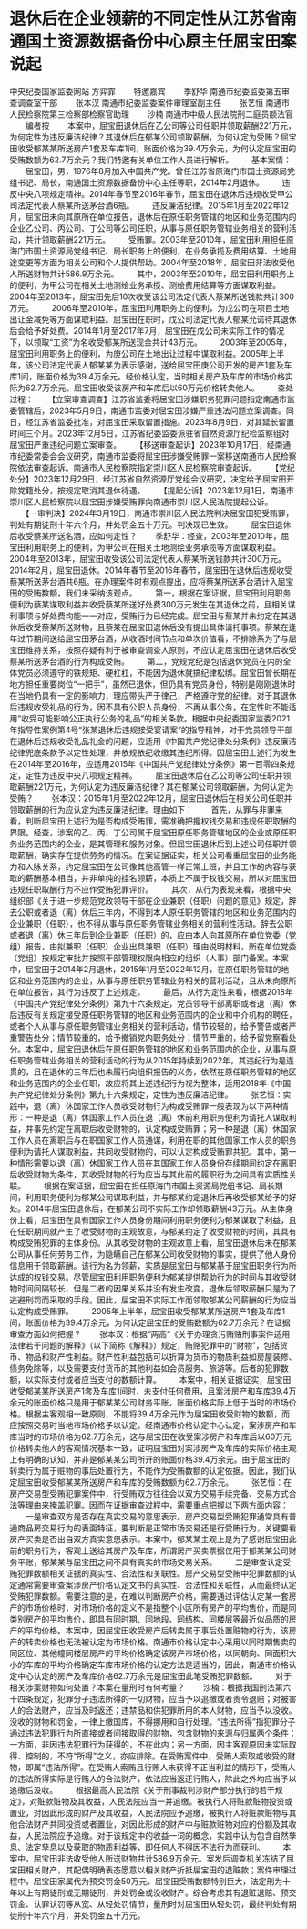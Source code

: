 # ​退休后在企业领薪的不同定性从江苏省南通国土资源数据备份中心原主任屈宝田案说起

中央纪委国家监委网站 方弈霏
　　特邀嘉宾
　　季舒华 南通市纪委监委第五审查调查室干部
　　张本汉 南通市纪委监委案件审理室副主任
　　张艺恒 南通市人民检察院第三检察部检察官助理
　　沙楠 南通市中级人民法院刑二庭员额法官
　　编者按
　　本案中，屈宝田退休后在乙公司等公司任职并领取薪酬221万元，为何定性为违反廉洁纪律？其退休后在郁某公司领取薪酬，为何认定为受贿？屈宝田收受郁某某所送房产1套及车库1间，账面价格为39.4万余元，为何认定屈宝田的受贿数额为62.7万余元？我们特邀有关单位工作人员进行解析。
　　基本案情：
　　屈宝田，男，1976年8月加入中国共产党。曾任江苏省原海门市国土资源局党组书记、局长，南通国土资源数据备份中心主任等职，2014年2月退休。
　　违反中央八项规定精神。2014年春节至2016年春节，屈宝田在退休后违规收受甲公司法定代表人蔡某所送茅台酒6瓶。
　　违反廉洁纪律。2015年1月至2022年12月，屈宝田未向其原所在单位报告，退休后在原任职务管辖的地区和业务范围内的企业乙公司、丙公司、丁公司等公司任职，从事与原任职务管辖业务相关的营利活动，共计领取薪酬221万元。
　　受贿罪。2003年至2010年，屈宝田利用担任原海门市国土资源局党组书记、局长职务上的便利，在业务承揽及费用结算、土地用途变更等方面为相关公司和个人提供帮助。2004年至2018年，屈宝田非法收受他人所送财物共计586.9万余元。
　　其中，2003年至2010年，屈宝田利用职务上的便利，为甲公司在相关土地测绘业务承揽、测绘费用结算等方面谋取利益。2004年至2013年，屈宝田先后10次收受该公司法定代表人蔡某所送钱款共计300万元。
　　2006年至2010年，屈宝田利用职务上的便利，为戊公司在项目土地出让金减免等方面谋取利益。屈宝田在职时，戊公司法定代表人郁某允诺待其退休后会给予好处费。2014年1月至2017年7月，屈宝田在戊公司未实际工作的情况下，以领取“工资”为名收受郁某所送现金共计43万元。
　　2003年至2005年，屈宝田利用职务上的便利，为庚公司在土地出让过程中谋取利益。2005年上半年，该公司法定代表人郁某某为表示感谢，送给屈宝田庚公司开发的房产1套及车库1间，账面价格为39.4万余元。经价格认定，当时相关房产及车库的市场价格实际为62.7万余元。屈宝田收受该房产和车库后以60万元价格转卖他人。
　　查处过程：
　　【立案审查调查】江苏省监委将屈宝田涉嫌职务犯罪问题指定南通市监委管辖后，2023年5月9日，南通市监委对屈宝田涉嫌严重违法问题立案调查。同日，经江苏省监委批准，对屈宝田采取留置措施。2023年8月9日，对其延长留置时间三个月。2023年12月5日，江苏省纪委监委派驻省自然资源厅纪检监察组对屈宝田严重违纪问题立案审查。
　　【移送审查起诉】2023年10月17日，经南通市纪委常委会会议研究，南通市监委将屈宝田涉嫌受贿罪一案移送南通市人民检察院依法审查起诉。南通市人民检察院指定崇川区人民检察院审查起诉。
　　【党纪处分】2023年12月29日，经江苏省自然资源厅党组会议研究，决定给予屈宝田开除党籍处分，按规定取消其退休待遇。
　　【提起公诉】2023年12月1日，南通市崇川区人民检察院以屈宝田涉嫌受贿罪向南通市崇川区人民法院提起公诉。
　　【一审判决】2024年3月19日，南通市崇川区人民法院判决屈宝田犯受贿罪，判处有期徒刑十年六个月，并处罚金五十万元。判决现已生效。
　　屈宝田退休后收受蔡某所送名酒，应如何定性？
　　季舒华：经查，2003年至2010年，屈宝田利用职务上的便利，为甲公司在相关土地测绘业务承揽等方面谋取利益。2004年至2013年，屈宝田收受该公司法定代表人蔡某所送钱款共计300万元。2014年2月，屈宝田退休。2014年春节至2016年春节，屈宝田在退休后违规收受蔡某所送茅台酒共6瓶。在办理案件时有观点提出，应将蔡某所送茅台酒计入屈宝田的受贿数额，我们未采纳该观点。
　　第一，根据在案证据，屈宝田利用职务便利为蔡某谋取利益并收受蔡某所送好处费300万元发生在其退休之前，且相关谋利事项与好处费均能一一对应，受贿行为已经完成。屈宝田与蔡某并未约定在其退休后收受蔡某所送财物，且蔡某在屈宝田退休后没有提出具体请托事项。蔡某在逢年过节期间送给屈宝田茅台酒，从收酒时间节点和单次价值看，不排除系为了与屈宝田维持关系，按照存疑有利于被审查调查人原则，不应认定屈宝田在退休后收受蔡某所送茅台酒的行为构成受贿。
　　第二，党规党纪是包括退休党员在内的全体党员必须遵守的铁规矩、硬杠杠，不能因为退休就搞纪律松绑。屈宝田曾长期在地方担任重要岗位“一把手”，虽然已退休，但仍具有党员身份，特别是刚刚退休时在当地仍具有一定的影响力，理应带头严于律己，严格遵守党的纪律。对于其退休后违规收受礼品的行为，因不具有公职人员身份，不再从事公务，在定性时不能适用“收受可能影响公正执行公务的礼品”的相关条款。根据中央纪委国家监委2021年指导性案例第4号“张某退休后违规接受宴请案”的指导精神，对于党员领导干部在退休后违规收受礼品礼金的问题，应适用《中国共产党纪律处分条例》违反廉洁纪律兜底条款予以定性处理，并依规依纪收缴其违纪所得。因屈宝田上述行为发生在2014年至2016年，应适用2015年《中国共产党纪律处分条例》第一百零四条规定，定性为违反中央八项规定精神。
　　屈宝田退休后在乙公司等公司任职并领取薪酬221万元，为何认定为违反廉洁纪律？其在郁某公司领取薪酬，为何认定为受贿？
　　张本汉：2015年1月至2022年12月，屈宝田退休后在相关公司任职并领取薪酬的行为应认定为违反廉洁纪律。理由如下：
　　首先，从罪与非罪来看，判断屈宝田上述行为是否构成受贿罪，需准确把握权钱交易和违规任职取酬的界限。经查，涉案的乙、丙、丁公司属于屈宝田原任职务管辖地区的企业或原任职务业务范围内的企业，是其管理和服务对象。但屈宝田退休后到上述公司任职并领取薪酬，确实存在提供劳务的情况。在案证据证实，相关公司看重屈宝田的业务能力和人脉关系，约定屈宝田在公司像其他高管一样正常上班，并且工作的内容与获取的薪酬基本相当，并非单纯的挂名领薪，本质上不属于权钱交易，所以对屈宝田违规任职取酬行为不应作受贿犯罪评价。
　　其次，从行为表现来看，根据中央组织部《关于进一步规范党政领导干部在企业兼职（任职）问题的意见》规定，辞去公职或者退（离）休后三年内，不得到本人原任职务管辖的地区和业务范围内的企业兼职（任职），也不得从事与原任职务管辖业务相关的营利性活动。辞去公职或者退（离）休三年后到企业兼职（任职）的，应由本人向其原所在单位党委（党组）报告，由拟兼职（任职）企业出具兼职（任职）理由说明材料，所在单位党委（党组）按规定审批并按照干部管理权限向相应的组织（人事）部门备案。本案中，屈宝田于2014年2月退休，2015年1月至2022年12月，在原任职务管辖的地区和业务范围内的企业，从事与原任职务管辖业务相关的营利活动，且从未向原所在单位报告，其行为违反了上述规定。
　　最后，从行为定性来看，根据2018年《中国共产党纪律处分条例》第九十六条规定，党员领导干部离职或者退（离）休后违反有关规定接受原任职务管辖的地区和业务范围内的企业和中介机构的聘任，或者个人从事与原任职务管辖业务相关的营利活动，情节较轻的，给予警告或者严重警告处分；情节较重的，给予撤销党内职务处分；情节严重的，给予留党察看处分。本案中，屈宝田退休后在原任职务管辖的地区和业务范围内的企业，从事与原任职务管辖业务相关的营利活动的行为从2015年持续到2022年，其违纪行为是连贯的，且在退休的三年后也未履行向组织报告的义务，依然在原任职务管辖的地区和业务范围内的企业任职，故应将其上述违纪行为视为整体，适用2018年《中国共产党纪律处分条例》第九十六条规定，定性为违反廉洁纪律。
　　张艺恒：实践中，退（离）休国家工作人员收受财物行为构成受贿罪一般表现为以下两种情形：一种是退（离）休国家工作人员在退（离）休前利用职务便利为请托人谋取利益，并事先约定在离职后收受财物的，认定构成受贿罪；另一种是退（离）休国家工作人员在离职后与在职国家工作人员通谋，利用在职的其他国家工作人员的职务便利为请托人谋取利益，共同收受财物的，可以认定构成受贿罪共犯。其中，第一种情形需要以退（离）休国家工作人员在其国家工作人员身份存续期间约定在离职后收受财物为条件，其收受财物的行为应当与其此前的履职行为之间具有实质性关联。
　　根据在案证据，屈宝田在担任原海门市国土资源局党组书记、局长期间，利用职务便利为郁某公司谋取利益，并与郁某约定退休后再收受郁某给予的好处。2014年屈宝田退休后，在郁某公司不实际工作却领取薪酬43万元。从主体身份上看，屈宝田在具有国家工作人员身份期间利用职务便利为郁某谋取了利益，且在任职期间就产生了收受财物的主观故意，与郁某约定了收受财物的时间，其具有构成受贿犯罪的主体身份。从其收受财物的主观故意上看，屈宝田退休后未在郁某公司从事任何劳务工作，为隐瞒自己在郁某公司收受财物的事实，提供了他人身份信息用于领取薪酬。该行为名为领薪，实质是屈宝田与郁某基于屈宝田职务行为所达成的权钱交易。尽管屈宝田利用职务便利为郁某提供帮助行为的时间与其收受财物时间间隔较长，但是二者的因果关系并没有发生改变，退休后领取薪酬只是为了逃避刑罚而采取的手段。因此，屈宝田不实际工作而领取郁某公司薪酬的行为应当认定构成受贿罪。
　　2005年上半年，屈宝田收受郁某某所送房产1套及车库1间，账面价格为39.4万余元，为何认定屈宝田的受贿数额为62.7万余元？在证据审查方面如何把握？
　　张本汉：根据“两高”《关于办理贪污贿赂刑事案件适用法律若干问题的解释》（以下简称《解释》）规定，贿赂犯罪中的“财物”，包括货币、物品和财产性利益。财产性利益包括可以折算为货币的物质利益如房屋装修、债务免除等，以及需要支付货币的其他利益如会员服务、旅游等。后者的犯罪数额，以实际支付或者应当支付的数额计算。
　　本案中，相关证据证实，屈宝田收受郁某某所送房产1套及车库1间时，未支付任何费用，且案涉房产和车库39.4万余元的账面价格只是用于郁某某公司财务平账，账面价格实际上低于当时的市场价格。根据主客观相一致原则，不能将39.4万余元作为屈宝田收受财物的数额，而应按照交易时当地市场价格予以认定。经南通市价格认定中心认定，案涉房产和车库当时的市场价格为62.7万余元，这与屈宝田在收受案涉房产和车库后以60万元价格转卖他人的客观情况基本一致，证明屈宝田对案涉房产及车库的实际价格主观上有明确的认知，并非是郁某某公司所开的账面价格39.4万余元。由于屈宝田的转卖行为属于赃物的事后处置行为，不能作为受贿数额的认定依据。因此，我们认定屈宝田收受郁某某所送房产和车库的受贿数额为62.7万余元。
　　张艺恒：在房产交易型受贿犯罪案件中，行受贿双方往往会以双方交易手续完备、交易方式合法等理由来掩盖犯罪。因而在证据审查过程中，需要重点把握以下两方面内容：
　　一是审查双方是否存在真实交易的意思表示。房产交易型受贿犯罪通常具有普通商品房交易行为的表面特征，要判断是正常市场交易还是行受贿行为，关键要看房产买卖是否出自双方真实意思表示。本案中，郁某某主观上是为了感谢屈宝田此前的职务行为，客观上送给其房产及车库，所谓房产买卖票据仅用于郁某某公司财务平账，郁某某与屈宝田之间不具有真实的市场交易关系。
　　二是审查认定受贿犯罪数额相关证据的真实性、合法性和关联性。房产交易型受贿中犯罪数额的认定通常需要审查案涉房产价格认定文书的真实性、合法性和关联性，从而最终认定受贿犯罪数额。需要注意的是，在难以判断房产价格，需要通过评估认定某一套房产的市场价格时，对市场价格的定义不是指整个小区所有房产的平均售价，而是同类别房产的平均售价，即具有同时期、同地段、同结构、同楼层等最近似品质的房产的平均价格。本案中，因屈宝田收受房产后转卖属于事后处置赃物的行为，该房产的转卖价格也无法被认定为市场价格。南通市价格认定中心采用以同时期售卖的同区位、其他幢同楼层房产的平均价格确定该房产市场价格，以同朝向、同面积大小的车库的平均价格确定车库市场价格的认定方法是适当的，因此，南通市价格认定中心认定的房产及车库价格62.7万余元是屈宝田此笔受贿犯罪数额。
　　对于相关涉案财物如何处置？本案在量刑时有何考量？
　　沙楠：根据我国刑法第六十四条规定，犯罪分子违法所得的一切财物，应当予以追缴或者责令退赔；对被害人的合法财产，应当及时返还；违禁品和供犯罪所用的本人财物，应当予以没收。没收的财物和罚金，一律上缴国库，不得挪用和自行处理。“违法所得”指犯罪分子通过违法犯罪行为所直接或者间接取得的财物，包含财物的来源与归属两个条件：一方面，非因违法犯罪行为获得的，不在此内；另一方面，因主客观原因未实际取得、控制的，不符“所得”之义，亦应排除。在受贿案件中，受贿人索取或收受的财物，即属“违法所得”。在受贿人索贿且行贿人未获得不正当利益的情形下，受贿人的违法所得实际是行贿人的合法财产，依法应当返还行贿人，除此之外均应当予以追缴后没收。
　　根据最高人民法院《关于刑事裁判涉财产部分执行的若干规定》，对赃款赃物及其收益，人民法院应当一并追缴。被执行人将赃款赃物投资或置业，对因此形成的财产及其收益，人民法院应予追缴，被执行人将赃款赃物与其他合法财产共同投资或者置业，对因此形成的财产中与赃款赃物对应的份额及其收益，人民法院应予追缴。对于该规定中的收益一词的概念，实践中认为包含自然孳息、法定孳息以及获取的物质利益等，即任何人不得因不法行为而获利。
　　本案中，屈宝田非法收受他人所送财物共计586.9万余元。案发后调查机关冻结了屈宝田相关财产，其配偶明确表态愿意以相关财产折抵屈宝田的退赃款；案件审理过程中，屈宝田家属代为预交罚金50万元。屈宝田受贿数额特别巨大，法定刑为十年以上有期徒刑或无期徒刑，并处罚金或没收财产。综合考虑其有退赃退赔、预交罚金、认罪认罚等从宽、从轻处罚情节，量刑时对屈宝田从轻处罚，最终判处有期徒刑十年六个月，并处罚金五十万元。